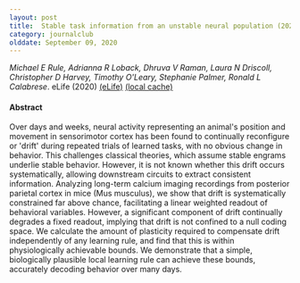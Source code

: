 ```yaml
---
layout: post
title:  Stable task information from an unstable neural population (2020)
category: journalclub
olddate: September 09, 2020
---
```

 
*Michael E Rule, Adrianna R Loback, Dhruva V Raman, Laura N Driscoll, Christopher D Harvey, Timothy O'Leary, Stephanie Palmer, Ronald L Calabrese*. eLife (2020) 
[(eLife)](https://doi.org/10.7554/eLife.51121)
[(local cache)]({{site.url}}/journalclub/JCpapers/ruleStableTaskInformation2020.pdf)

#### Abstract
Over days and weeks, neural activity representing an animal's position and movement in sensorimotor cortex has been found to continually reconfigure or 'drift' during repeated trials of learned tasks, with no obvious change in behavior. This challenges classical theories, which assume stable engrams underlie stable behavior. However, it is not known whether this drift occurs systematically, allowing downstream circuits to extract consistent information. Analyzing long-term calcium imaging recordings from posterior parietal cortex in mice (Mus musculus), we show that drift is systematically constrained far above chance, facilitating a linear weighted readout of behavioral variables. However, a significant component of drift continually degrades a fixed readout, implying that drift is not confined to a null coding space. We calculate the amount of plasticity required to compensate drift independently of any learning rule, and find that this is within physiologically achievable bounds. We demonstrate that a simple, biologically plausible local learning rule can achieve these bounds, accurately decoding behavior over many days.